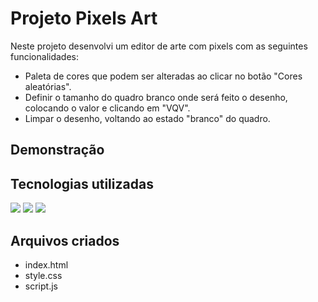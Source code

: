 # Projeto Pixels Art

Neste projeto desenvolvi um editor de arte com pixels com as seguintes funcionalidades:

* Paleta de cores que podem ser alteradas ao clicar no botão "Cores aleatórias".
* Definir o tamanho do quadro branco onde será feito o desenho, colocando o valor e clicando em "VQV".
* Limpar o desenho, voltando ao estado "branco" do quadro.


## Demonstração



## Tecnologias utilizadas
 
  <img src="https://img.shields.io/badge/JavaScript-F7DF1E?style=for-the-badge&logo=javascript&logoColor=black">
  <img src="https://img.shields.io/badge/HTML5-E34F26?style=for-the-badge&logo=html5&logoColor=white">
  <img src="https://img.shields.io/badge/CSS3-1572B6?style=for-the-badge&logo=css3&logoColor=white">

## Arquivos criados

* index.html
* style.css
* script.js

